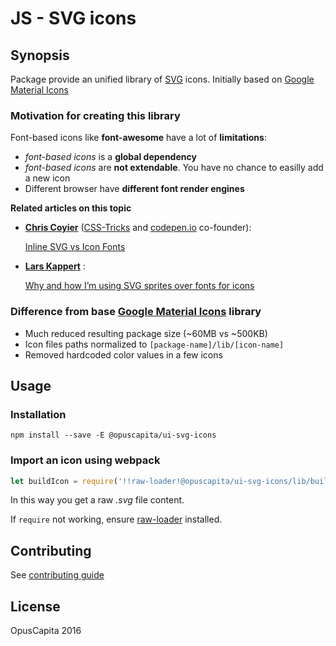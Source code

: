 # JS - SVG icons

## Synopsis

Package provide an unified library of [SVG](https://en.wikipedia.org/wiki/Scalable_Vector_Graphics) icons.
Initially based on [Google Material Icons](https://github.com/google/material-design-icons/)

### Motivation for creating this library

Font-based icons like **font-awesome** have a lot of **limitations**:

* *font-based icons* is a **global dependency**
* *font-based icons* are **not extendable**. You have no chance to easilly add a new icon
* Different browser have **different font render engines**

**Related articles on this topic**

* **[Chris Coyier](http://chriscoyier.net/about/)** ([CSS-Tricks](https://css-tricks.com/) and [codepen.io](http://codepen.io/) co-founder):

  [Inline SVG vs Icon Fonts](https://css-tricks.com/icon-fonts-vs-svg/)

* **[Lars Kappert](https://github.com/webpro)** :

  [Why and how I’m using SVG sprites over fonts for icons](https://medium.com/@webprolific/why-and-how-i-m-using-svg-over-fonts-for-icons-7241dab890f0#.5bc934hd5)

### Difference from base [Google Material Icons](https://github.com/google/material-design-icons/) library
* Much reduced resulting package size (~60MB vs ~500KB)
* Icon files paths normalized to `[package-name]/lib/[icon-name]`
* Removed hardcoded color values in a few icons

## Usage

### Installation
`npm install --save -E @opuscapita/ui-svg-icons`

### Import an icon using webpack

```js
let buildIcon = require('!!raw-loader!@opuscapita/ui-svg-icons/lib/build.svg');
```

In this way you get a raw *.svg* file content.

If `require` not working, ensure [raw-loader](https://www.npmjs.com/package/raw-loader) installed.

## Contributing

See [contributing guide](./CONTRIBUTING.md)

## License

OpusCapita 2016
